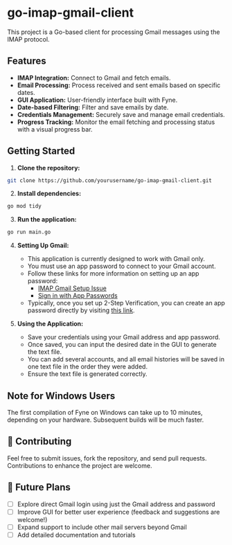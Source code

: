 # go-imap-gmail-client

This project is a Go-based client for processing Gmail messages using the IMAP protocol. 

## Features

- **IMAP Integration:** Connect to Gmail and fetch emails.
- **Email Processing:** Process received and sent emails based on specific dates.
- **GUI Application:** User-friendly interface built with Fyne.
- **Date-based Filtering:** Filter and save emails by date.
- **Credentials Management:** Securely save and manage email credentials.
- **Progress Tracking:** Monitor the email fetching and processing status with a visual progress bar.

## Getting Started

1. **Clone the repository:**
```sh
git clone https://github.com/yourusername/go-imap-gmail-client.git
```

2. **Install dependencies:**
```sh
go mod tidy
```

3. **Run the application:**
```sh
go run main.go
```

4. **Setting Up Gmail:**
    
    - This application is currently designed to work with Gmail only.
    - You must use an app password to connect to your Gmail account.
    - Follow these links for more information on setting up an app password:
        - [IMAP Gmail Setup Issue](https://support.google.com/mail/thread/166960012/imap-gmail-com-does-not-recognize-my-password?hl=en)
        - [Sign in with App Passwords](https://support.google.com/accounts/answer/185833#:~:text=to%2520your%2520data.-,sign%2520in%2520with%2520app%2520passwords,-Tip%253A%2520App%2520Passwords)
    - Typically, once you set up 2-Step Verification, you can create an app password directly by visiting [this link](https://myaccount.google.com/apppasswords).

5. **Using the Application:**
    
    - Save your credentials using your Gmail address and app password.
    - Once saved, you can input the desired date in the GUI to generate the text file.
    - You can add several accounts, and all email histories will be saved in one text file in the order they were added.
    - Ensure the text file is generated correctly.

## Note for Windows Users

The first compilation of Fyne on Windows can take up to 10 minutes, depending on your hardware. Subsequent builds will be much faster.

## 🤝 Contributing

Feel free to submit issues, fork the repository, and send pull requests. Contributions to enhance the project are welcome.


## 🔮 Future Plans

- [ ]  Explore direct Gmail login using just the Gmail address and password
- [ ]  Improve GUI for better user experience (feedback and suggestions are welcome!)
- [ ]  Expand support to include other mail servers beyond Gmail
- [ ]  Add detailed documentation and tutorials

